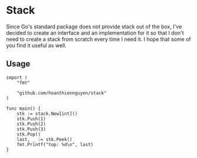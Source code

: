# Stack
Since Go's standard package does not provide stack out of the box, I've decided to create an interface and an implementation for it so that I don't need to create a stack from scratch every time I need it.
I hope that some of you find it useful as well.

## Usage
```
import (
	"fmt"

	"github.com/hoanthiennguyen/stack"
)

func main() {
	stk := stack.New[int]()
	stk.Push(1)
	stk.Push(2)
	stk.Push(3)
	stk.Pop()
	last, _ := stk.Peek()
	fmt.Printf("top: %d\n", last)
}
```
